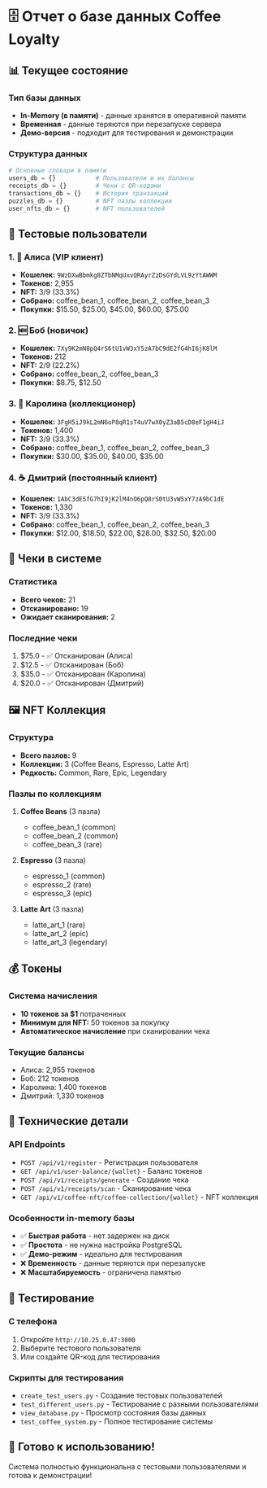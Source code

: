 # 🗄️ Отчет о базе данных Coffee Loyalty

## 📊 Текущее состояние

### Тип базы данных
- **In-Memory (в памяти)** - данные хранятся в оперативной памяти
- **Временная** - данные теряются при перезапуске сервера
- **Демо-версия** - подходит для тестирования и демонстрации

### Структура данных
```python
# Основные словари в памяти
users_db = {}           # Пользователи и их балансы
receipts_db = {}        # Чеки с QR-кодами
transactions_db = {}    # История транзакций
puzzles_db = {}         # NFT пазлы коллекции
user_nfts_db = {}       # NFT пользователей
```

## 👥 Тестовые пользователи

### 1. 👑 Алиса (VIP клиент)
- **Кошелек:** `9WzDXwBbmkg8ZTbNMqUxvQRAyrZzDsGYdLVL9zYtAWWM`
- **Токенов:** 2,955
- **NFT:** 3/9 (33.3%)
- **Собрано:** coffee_bean_1, coffee_bean_2, coffee_bean_3
- **Покупки:** $15.50, $25.00, $45.00, $60.00, $75.00

### 2. 🆕 Боб (новичок)
- **Кошелек:** `7Xy9K2mN8pQ4rS6tU1vW3xY5zA7bC9dE2fG4hI6jK8lM`
- **Токенов:** 212
- **NFT:** 2/9 (22.2%)
- **Собрано:** coffee_bean_2, coffee_bean_3
- **Покупки:** $8.75, $12.50

### 3. 🎨 Каролина (коллекционер)
- **Кошелек:** `3FgH5iJ9kL2mN6oP8qR1sT4uV7wX0yZ3aB5cD8eF1gH4iJ`
- **Токенов:** 1,400
- **NFT:** 3/9 (33.3%)
- **Собрано:** coffee_bean_1, coffee_bean_2, coffee_bean_3
- **Покупки:** $30.00, $35.00, $40.00, $35.00

### 4. ☕ Дмитрий (постоянный клиент)
- **Кошелек:** `1AbC3dE5fG7hI9jK2lM4nO6pQ8rS0tU3vW5xY7zA9bC1dE`
- **Токенов:** 1,330
- **NFT:** 3/9 (33.3%)
- **Собрано:** coffee_bean_1, coffee_bean_2, coffee_bean_3
- **Покупки:** $12.00, $18.50, $22.00, $28.00, $32.50, $20.00

## 🧾 Чеки в системе

### Статистика
- **Всего чеков:** 21
- **Отсканировано:** 19
- **Ожидает сканирования:** 2

### Последние чеки
1. $75.0 - ✅ Отсканирован (Алиса)
2. $12.5 - ✅ Отсканирован (Боб)
3. $35.0 - ✅ Отсканирован (Каролина)
4. $20.0 - ✅ Отсканирован (Дмитрий)

## 🖼️ NFT Коллекция

### Структура
- **Всего пазлов:** 9
- **Коллекции:** 3 (Coffee Beans, Espresso, Latte Art)
- **Редкость:** Common, Rare, Epic, Legendary

### Пазлы по коллекциям
1. **Coffee Beans** (3 пазла)
   - coffee_bean_1 (common)
   - coffee_bean_2 (common)
   - coffee_bean_3 (rare)

2. **Espresso** (3 пазла)
   - espresso_1 (common)
   - espresso_2 (rare)
   - espresso_3 (epic)

3. **Latte Art** (3 пазла)
   - latte_art_1 (rare)
   - latte_art_2 (epic)
   - latte_art_3 (legendary)

## 💰 Токены

### Система начисления
- **10 токенов за $1** потраченных
- **Минимум для NFT:** 50 токенов за покупку
- **Автоматическое начисление** при сканировании чека

### Текущие балансы
- Алиса: 2,955 токенов
- Боб: 212 токенов
- Каролина: 1,400 токенов
- Дмитрий: 1,330 токенов

## 🔧 Технические детали

### API Endpoints
- `POST /api/v1/register` - Регистрация пользователя
- `GET /api/v1/user-balance/{wallet}` - Баланс токенов
- `POST /api/v1/receipts/generate` - Создание чека
- `POST /api/v1/receipts/scan` - Сканирование чека
- `GET /api/v1/coffee-nft/coffee-collection/{wallet}` - NFT коллекция

### Особенности in-memory базы
- ✅ **Быстрая работа** - нет задержек на диск
- ✅ **Простота** - не нужна настройка PostgreSQL
- ✅ **Демо-режим** - идеально для тестирования
- ❌ **Временность** - данные теряются при перезапуске
- ❌ **Масштабируемость** - ограничена памятью

## 📱 Тестирование

### С телефона
1. Откройте `http://10.25.0.47:3000`
2. Выберите тестового пользователя
3. Или создайте QR-код для тестирования

### Скрипты для тестирования
- `create_test_users.py` - Создание тестовых пользователей
- `test_different_users.py` - Тестирование с разными пользователями
- `view_database.py` - Просмотр состояния базы данных
- `test_coffee_system.py` - Полное тестирование системы

## 🚀 Готово к использованию!

Система полностью функциональна с тестовыми пользователями и готова к демонстрации!

